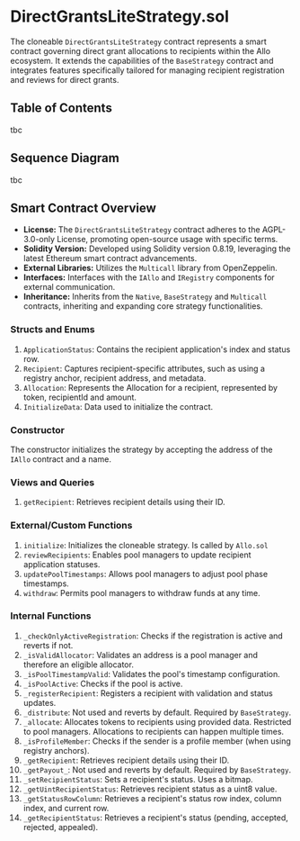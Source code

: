 # DirectGrantsLiteStrategy.sol

The cloneable `DirectGrantsLiteStrategy` contract represents a smart contract governing direct grant allocations to recipients within the Allo ecosystem. It extends the capabilities of the `BaseStrategy` contract and integrates features specifically tailored for managing recipient registration and reviews for direct grants. 

## Table of Contents

tbc

## Sequence Diagram 

tbc

## Smart Contract Overview

* **License:** The `DirectGrantsLiteStrategy` contract adheres to the AGPL-3.0-only License, promoting open-source usage with specific terms.
* **Solidity Version:** Developed using Solidity version 0.8.19, leveraging the latest Ethereum smart contract advancements.
* **External Libraries:** Utilizes the  `Multicall` library from OpenZeppelin.
* **Interfaces:** Interfaces with the `IAllo` and `IRegistry` components for external communication.
* **Inheritance:** Inherits from the `Native`, `BaseStrategy` and `Multicall` contracts, inheriting and expanding core strategy functionalities.

### Structs and Enums

1. `ApplicationStatus`: Contains the recipient application's index and status row.
2. `Recipient`: Captures recipient-specific attributes, such as using a registry anchor, recipient address, and metadata.
3. `Allocation`: Represents the Allocation for a recipient, represented by token, recipientId and amount.
4. `InitializeData`: Data used to initialize the contract. 

### Constructor

The constructor initializes the strategy by accepting the address of the `IAllo` contract and a name.

### Views and Queries

1. `getRecipient`: Retrieves recipient details using their ID.

### External/Custom Functions

1. `initialize`: Initializes the cloneable strategy. Is called by `Allo.sol`
2. `reviewRecipients`: Enables pool managers to update recipient application statuses.
3. `updatePoolTimestamps`: Allows pool managers to adjust pool phase timestamps.
4. `withdraw`: Permits pool managers to withdraw funds at any time.

### Internal Functions

1. `_checkOnlyActiveRegistration`: Checks if the registration is active and reverts if not.
2.  `_isValidAllocator`: Validates an address is a pool manager and therefore an eligible allocator.
3.  `_isPoolTimestampValid`: Validates the pool's timestamp configuration.
4.  `_isPoolActive`: Checks if the pool is active.
5.  `_registerRecipient`: Registers a recipient with validation and status updates.
6.  `_distribute`: Not used and reverts by default. Required by `BaseStrategy`.
7.  `_allocate`: Allocates tokens to recipients using provided data. Restricted to pool managers. Allocations to recipients can happen multiple times.
8.  `_isProfileMember`: Checks if the sender is a profile member (when using registry anchors).
9.  `_getRecipient`: Retrieves recipient details using their ID.
10. `_getPayout_`: Not used and reverts by default. Required by `BaseStrategy`.
11. `_setRecipientStatus`: Sets a recipient's status. Uses a bitmap.
12. `_getUintRecipientStatus`: Retrieves recipient status as a uint8 value.
13. `_getStatusRowColumn`: Retrieves a recipient's status row index, column index, and current row.
14. `_getRecipientStatus`: Retrieves a recipient's status (pending, accepted, rejected, appealed).

